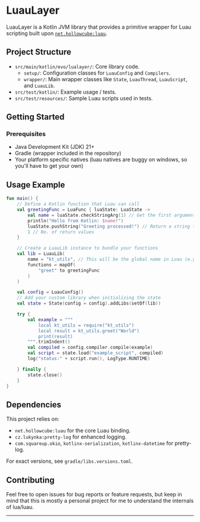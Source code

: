 # LuauLayer

LuauLayer is a Kotlin JVM library that provides a primitive wrapper for Luau scripting built upon [`net.hollowcube:luau`](https://github.com/hollow-cube/luau-java).

## Project Structure

*   `src/main/kotlin/evo/lualayer/`: Core library code.
    *   `setup/`: Configuration classes for `LuauConfig` and `Compilers`.
    *   `wrapper/`: Main wrapper classes like `State`, `LuauThread`, `LuauScript`, and `LuauLib`.
*   `src/test/kotlin/`: Example usage / tests.
*   `src/test/resources/`: Sample Luau scripts used in tests.

## Getting Started

### Prerequisites

*   Java Development Kit (JDK) 21+
*   Gradle (wrapper included in the repository)
*   Your platform specific natives (luau natives are buggy on windows, so you'll have to get your own)

## Usage Example

```kotlin
fun main() {
    // Define a Kotlin function that Luau can call
    val greetingFunc = LuaFunc { luaState: LuaState ->
        val name = luaState.checkStringArg(1) // Get the first argument as a string
        println("Hello from Kotlin: $name!")
        luaState.pushString("Greeting processed!") // Return a string to Luau
        1 // No. of return values
    }

    // Create a LuauLib instance to bundle your functions
    val lib = LuauLib(
        name = "kt_utils", // This will be the global name in Luau (e.g., `kt_utils.greet()`)
        functions = mapOf(
            "greet" to greetingFunc
        )
    )

    val config = LuauConfig()
    // Add your custom library when initializing the state
    val state = State(config = config).addLibs(setOf(lib))

    try {
        val example = """
            local kt_utils = require("kt_utils")
            local result = kt_utils.greet("World")
            print(result)
        """.trimIndent()
        val compiled = config.compiler.compile(example)
        val script = state.load("example_script", compiled)
        log("status:" + script.run(), LogType.RUNTIME)

    } finally {
        state.close()
    }
}
```

## Dependencies

This project relies on:
*   `net.hollowcube:luau` for the core Luau binding.
*   `cz.lukynka:pretty-log` for enhanced logging.
*   `com.squareup.okio`, `kotlinx-serialization`, `kotlinx-datetime` for pretty-log.

For exact versions, see `gradle/libs.versions.toml`.

## Contributing

Feel free to open issues for bug reports or feature requests, but keep in mind that this is mostly a personal project for me to understand the internals of lua/luau.

---
